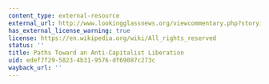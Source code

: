 ```yaml
---
content_type: external-resource
external_url: http://www.lookingglassnews.org/viewcommentary.php?storyid=101
has_external_license_warning: true
license: https://en.wikipedia.org/wiki/All_rights_reserved
status: ''
title: Paths Toward an Anti-Capitalist Liberation
uid: edef7f29-5823-4b31-9576-df69087c273c
wayback_url: ''
---
```

